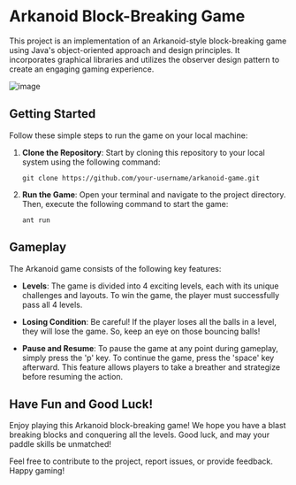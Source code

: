 # Arkanoid Block-Breaking Game

This project is an implementation of an Arkanoid-style block-breaking game using Java's object-oriented approach and design principles. It incorporates graphical libraries and utilizes the observer design pattern to create an engaging gaming experience.

![image](https://github.com/roini7/Arkanoid/assets/60584742/57442140-668f-4f7f-8b46-229bf0dd3ab0)



## Getting Started

Follow these simple steps to run the game on your local machine:

1. **Clone the Repository**: Start by cloning this repository to your local system using the following command:

   ```shell
   git clone https://github.com/your-username/arkanoid-game.git
   ```

2. **Run the Game**: Open your terminal and navigate to the project directory. Then, execute the following command to start the game:

   ```shell
   ant run
   ```

## Gameplay

The Arkanoid game consists of the following key features:

- **Levels**: The game is divided into 4 exciting levels, each with its unique challenges and layouts. To win the game, the player must successfully pass all 4 levels.

- **Losing Condition**: Be careful! If the player loses all the balls in a level, they will lose the game. So, keep an eye on those bouncing balls!

- **Pause and Resume**: To pause the game at any point during gameplay, simply press the 'p' key. To continue the game, press the 'space' key afterward. This feature allows players to take a breather and strategize before resuming the action.

## Have Fun and Good Luck!

Enjoy playing this Arkanoid block-breaking game! We hope you have a blast breaking blocks and conquering all the levels. Good luck, and may your paddle skills be unmatched!

Feel free to contribute to the project, report issues, or provide feedback. Happy gaming!
